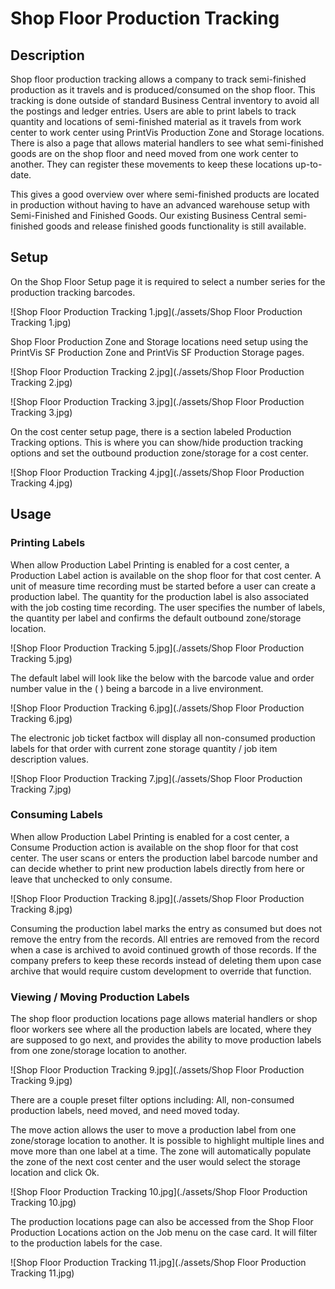 ﻿# Shop Floor Production Tracking

## Description

Shop floor production tracking allows a company to track semi-finished production as it travels and is produced/consumed on the shop floor. This tracking is done outside of standard Business Central inventory to avoid all the postings and ledger entries. Users are able to print labels to track quantity and locations of semi-finished material as it travels from work center to work center using PrintVis Production Zone and Storage locations. There is also a page that allows material handlers to see what semi-finished goods are on the shop floor and need moved from one work center to another. They can register these movements to keep these locations up-to-date.


This gives a good overview over where semi-finished products are located in production without having to have an advanced warehouse setup with Semi-Finished and Finished Goods. Our existing Business Central semi-finished goods and release finished goods functionality is still available.

## Setup

On the Shop Floor Setup page it is required to select a number series for the production tracking barcodes.


![Shop Floor Production Tracking 1.jpg](./assets/Shop Floor Production Tracking 1.jpg)


Shop Floor Production Zone and Storage locations need setup using the PrintVis SF Production Zone and PrintVis SF Production Storage pages.


![Shop Floor Production Tracking 2.jpg](./assets/Shop Floor Production Tracking 2.jpg)


![Shop Floor Production Tracking 3.jpg](./assets/Shop Floor Production Tracking 3.jpg)


On the cost center setup page, there is a section labeled Production Tracking options. This is where you can show/hide production tracking options and set the outbound production zone/storage for a cost center.


![Shop Floor Production Tracking 4.jpg](./assets/Shop Floor Production Tracking 4.jpg)

## Usage

### Printing Labels

When allow Production Label Printing is enabled for a cost center, a Production Label action is available on the shop floor for that cost center. A unit of measure time recording must be started before a user can create a production label. The quantity for the production label is also associated with the job costing time recording. The user specifies the number of labels, the quantity per label and confirms the default outbound zone/storage location.


![Shop Floor Production Tracking 5.jpg](./assets/Shop Floor Production Tracking 5.jpg)

The default label will look like the below with the barcode value and order number value in the ( ) being a barcode in a live environment.

![Shop Floor Production Tracking 6.jpg](./assets/Shop Floor Production Tracking 6.jpg)

The electronic job ticket factbox will display all non-consumed production labels for that order with current zone storage quantity / job item description values.

![Shop Floor Production Tracking 7.jpg](./assets/Shop Floor Production Tracking 7.jpg)

### Consuming Labels

When allow Production Label Printing is enabled for a cost center, a Consume Production action is available on the shop floor for that cost center. The user scans or enters the production label barcode number and can decide whether to print new production labels directly from here or leave that unchecked to only consume.


![Shop Floor Production Tracking 8.jpg](./assets/Shop Floor Production Tracking 8.jpg)


Consuming the production label marks the entry as consumed but does not remove the entry from the records. All entries are removed from the record when a case is archived to avoid continued growth of those records. If the company prefers to keep these records instead of deleting them upon case archive that would require custom development to override that function.

### Viewing / Moving Production Labels

The shop floor production locations page allows material handlers or shop floor workers see where all the production labels are located, where they are supposed to go next, and provides the ability to move production labels from one zone/storage location to another.


![Shop Floor Production Tracking 9.jpg](./assets/Shop Floor Production Tracking 9.jpg)


There are a couple preset filter options including: All, non-consumed production labels, need moved, and need moved today.


The move action allows the user to move a production label from one zone/storage location to another. It is possible to highlight multiple lines and move more than one label at a time. The zone will automatically populate the zone of the next cost center and the user would select the storage location and click Ok.


![Shop Floor Production Tracking 10.jpg](./assets/Shop Floor Production Tracking 10.jpg)


The production locations page can also be accessed from the Shop Floor Production Locations action on the Job menu on the case card. It will filter to the production labels for the case.


![Shop Floor Production Tracking 11.jpg](./assets/Shop Floor Production Tracking 11.jpg)
